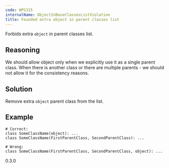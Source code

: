 ```yaml
---
code: WPS315
internalName: ObjectInBaseClassesListViolation
title: Founded extra object in parent classes list
---
```


Forbids extra `object` in parent classes list.

## Reasoning
We should allow object only when we explicitly use it as a single
parent class. When there is another class or there are multiple
parents - we should not allow it for the consistency reasons.

## Solution
Remove extra `object` parent class from the list.

## Example

    # Correct:
    class SomeClassName(object): ...
    class SomeClassName(FirstParentClass, SecondParentClass): ...
    
    # Wrong:
    class SomeClassName(FirstParentClass, SecondParentClass, object): ...

<div class="versionadded">

0.3.0

</div>